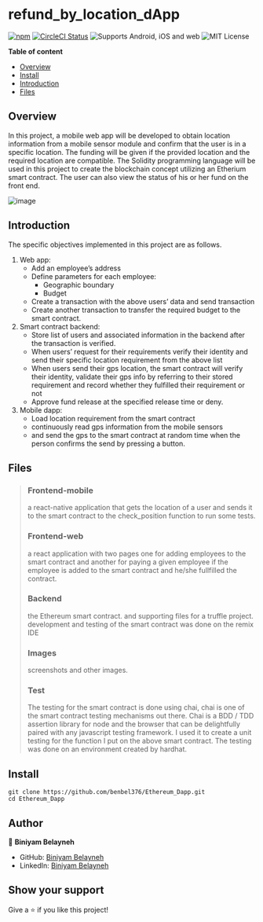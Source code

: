 # refund_by_location_dApp
[![npm](https://img.shields.io/npm/v/@react-native-community/geolocation)](https://www.npmjs.com/package/@react-native-community/geolocation) [![CircleCI Status](https://img.shields.io/circleci/project/github/react-native-community/react-native-geolocation/master.svg)](https://circleci.com/gh/react-native-community/workflows/react-native-geolocation/tree/master) ![Supports Android, iOS and web](https://img.shields.io/badge/platforms-android%20%7C%20ios%20%7C%20web-lightgrey.svg) ![MIT License](https://img.shields.io/npm/l/@react-native-community/geolocation.svg)

**Table of content**

- [Overview](#overview)
- [Install](#install)
- [Introduction](#Introduction)
- [Files](#Files)

## Overview

In this project, a mobile web app will be developed to obtain location information from a mobile sensor module and confirm that the user is in a specific location. The funding will be given if the provided location and the required location are compatible. The Solidity programming language will be used in this project to create the blockchain concept utilizing an Etherium smart contract. The user can also view the status of his or her fund on the front end.

![image](https://user-images.githubusercontent.com/44437166/179430147-ebeec781-ab16-40bb-bdd9-6696d49be2be.png)

## Introduction
The specific objectives implemented in this project are as follows.
1. Web app: 
      * Add an employee’s address
      * Define parameters for each employee:
          * Geographic boundary
          * Budget 
      * Create a transaction with the above users’ data and send transaction
      * Create another transaction to transfer the required budget to the smart contract.
2. Smart contract backend:
      * Store list of users and associated information in the backend after the transaction is verified.
      * When users’ request for their requirements verify their identity and send their specific location requirement from the above list
      * When users send their gps location, the smart contract will verify their identity, validate their gps info by referring to their stored requirement and record whether they fulfilled their requirement or not
      * Approve fund release at the specified release time or deny.
3. Mobile dapp: 
      * Load location requirement from the smart contract
      * continuously read gps information from the mobile sensors
      * and send the gps to the smart contract at random time when the person confirms the send by pressing a button.

## Files
> ### Frontend-mobile
> a react-native application that gets the location of a user and sends it to the smart contract to the check_position function to run some tests.
> ### Frontend-web
> a react application with two pages one for adding employees to the smart contract and another for paying a given employee if the employee is added to the smart contract and he/she fullfilled the contract.
> ### Backend
> the Ethereum smart contract. and supporting files for a truffle project. development and testing of the smart contract was done on the remix IDE
> ### Images
> screenshots and other images.
> ### Test
> The testing for the smart contract is done using chai, chai is one of the smart contract testing mechanisms out there. Chai is a BDD / TDD assertion library for node and the browser that can be delightfully paired with any javascript testing framework. I used it to create a unit testing for the function I put on the above smart contract. The testing was done on an environment created by hardhat.

## Install

```
git clone https://github.com/benbel376/Ethereum_Dapp.git
cd Ethereum_Dapp
```

## Author

👤 **Biniyam Belayneh**

- GitHub: [Biniyam Belayneh](https://github.com/benbel376)
- LinkedIn: [Biniyam Belayneh](https://www.linkedin.com/in/biniyam-belayneh-demisse-42909617a/)

## Show your support

Give a ⭐ if you like this project!
